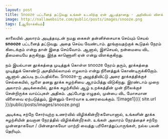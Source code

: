 ```yaml
---
layout: post
title: Snooze பட்டனைத் தட்டுவது உங்கள் உடலிற்கு ஏன் ஆபத்தானது - அறிவியல் விளக்குகிறது
image: http://nallawebsite.com/public/posts/images/snooze.png
tags: [ஆரோக்கியம்]
---
```

காலையில் அலாரம் அடித்தவுடன் நமது கைகள் தன்னிச்சையாக செய்யும் செயல் **snooze** பட்டனைத் தட்டுவது. அதை செய்ய வேண்டாம். தூங்குவதற்குக் கூடுதல் நேரம் கிடைக்கும் என்று தான் இதை செய்வோம்.  ஆனால், இச்செயல், நன்மையை விட தீமையையே தருகிறது. இந்த காணொளி ஏன் என்று விளக்குகிறது. 


நம் இயல்பான தூக்கத்தை முடித்துக் கொள்ள snooze நேரம் தரும், தூக்கத்தை முடித்துக் கொண்டு அசதியில்லாமல் எழலாம் என்று நினைத்துக் கொண்டிருக்கிறோம்.  ஆனால் அப்படி நடப்பதில்லை. Snooze-ஐ அழுத்திவிட்டு அரை தூக்கத்திக்குச் செல்கையில், மூளை தனது தூக்க சுழற்சியை ஆரம்பித்து விடுகிறது.  இரண்டாம் முறை அலாரம் அடிக்கையில், தூக்க சுழற்சியில் ஆழ் உறக்கத்தின் முன் நிலைக்குச் சென்றிருக்க வாய்ப்புகள் அதிகம். அப்போது எழுதல், முன்பை விட மோசமான விளைவை ஏற்படுத்தும், இன்னும் சோர்வாக உணரவைக்கும்.
![image1]({{ site.url }}/public/posts/images/snooze.png)

அடிக்கடி சற்றே சோர்வுற்ற உணர்வில் விழிக்கின்றீர்களேயானால், உங்களின் தூக்க சுழற்சியின் தவறான நேரத்தில் விழிக்கின்றீர்கள்.  உங்கள் அலாரம் நேரத்தைச் சற்றே முன்னதாகவோ / பின்னதாகவோ மாற்றி வைத்து பரிசோத்துப்பாருங்கள், நல்ல பலன் தெரியும்.

